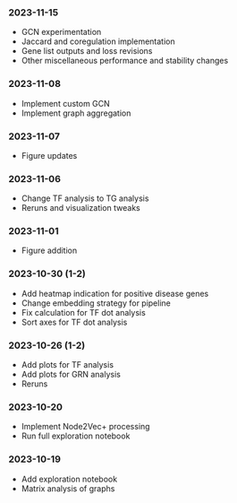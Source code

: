 ### 2023-11-15
- GCN experimentation
- Jaccard and coregulation implementation
- Gene list outputs and loss revisions
- Other miscellaneous performance and stability changes

### 2023-11-08
- Implement custom GCN
- Implement graph aggregation

### 2023-11-07
- Figure updates

### 2023-11-06
- Change TF analysis to TG analysis
- Reruns and visualization tweaks

### 2023-11-01
- Figure addition

### 2023-10-30 (1-2)
- Add heatmap indication for positive disease genes
- Change embedding strategy for pipeline
- Fix calculation for TF dot analysis
- Sort axes for TF dot analysis

### 2023-10-26 (1-2)
- Add plots for TF analysis
- Add plots for GRN analysis
- Reruns

### 2023-10-20
- Implement Node2Vec+ processing
- Run full exploration notebook

### 2023-10-19
- Add exploration notebook
- Matrix analysis of graphs
